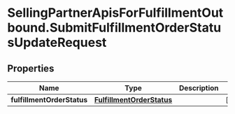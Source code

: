 # SellingPartnerApisForFulfillmentOutbound.SubmitFulfillmentOrderStatusUpdateRequest

## Properties

Name | Type | Description | Notes
------------ | ------------- | ------------- | -------------
**fulfillmentOrderStatus** | [**FulfillmentOrderStatus**](FulfillmentOrderStatus.md) |  | [optional] 


